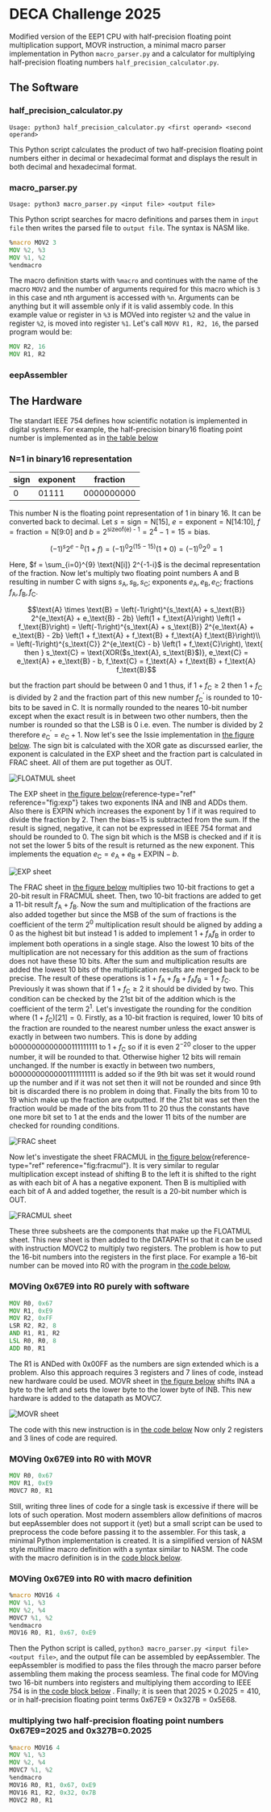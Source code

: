 # DECA Challenge 2025

Modified version of the EEP1 CPU with half-precision floating point multiplication support, MOVR instruction, a minimal macro parser implementation in Python `macro_parser.py` and a calculator for multiplying half-precision floating numbers `half_precision_calculator.py`.

## The Software

### half_precision_calculator.py

```
Usage: python3 half_precision_calculator.py <first operand> <second operand>
```

This Python script calculates the product of two half-precision floating point numbers either in decimal or hexadecimal format and displays the result in both decimal and hexadecimal format.

### macro_parser.py

```
Usage: python3 macro_parser.py <input file> <output file>
```

This Python script searches for macro definitions and parses them in `input file` then writes the parsed file to `output file`. The syntax is NASM like.

```asm
%macro MOV2 3
MOV %2, %3
MOV %1, %2
%endmacro
```

The macro definition starts with `%macro` and continues with the name of the macro `MOV2` and the number of arguments required for this macro which is `3` in this case and nth argument is accessed with `%n`. Arguments can be anything but it will assemble only if it is valid assembly code. In this example value or register in `%3` is MOVed into register `%2` and the value in register `%2`, is moved into register `%1`. Let's call `MOVV R1, R2, 16`, the parsed program would be:

```asm
MOV R2, 16
MOV R1, R2
```

### eepAssembler

## The Hardware

The standart IEEE 754 defines how scientific notation is implemented in
digital systems. For example, the half-precision binary16 floating point
number is implemented as in [the table below](###n=1-in-binary16-representation)

### N=1 in binary16 representation

|sign|exponent|fraction|
|----|--------|----------|
|0|01111|0000000000|

This number N is the floating point representation of 1 in binary 16. It
can be converted back to decimal. Let
$s = \text{sign} = \text{N[15]}$,
$e = \text{exponent} = \text{N[14:10]}$,
$f = \text{fraction} = \text{N[9:0]}$ and
$b = 2^{\text{sizeof(e) - 1}} = 2^4 - 1 = 15 = \text{bias}$.

$$\left(-1\right)^s 2^{e - b} \left(1 + f\right) = \left(-1\right)^0 2^{\left(15 - 15\right)} \left(1 + 0\right) = \left(-1\right)^0 2^0 = 1$$

Here, $f = \sum_{i=0}^{9} \text{N[i]} 2^{-1-i}$ is the decimal
representation of the fraction. Now let's multiply two floating point
numbers A and B resulting in number C with signs
$s_\text{A}, s_\text{B}, s_\text{C}$; exponents
$e_\text{A}, e_\text{B}, e_\text{C}$; fractions
$f_\text{A}, f_\text{B}, f_\text{C}$.

$$\text{A} \times \text{B} = \left(-1\right)^{s_\text{A} + s_\text{B}} 2^{e_\text{A} + e_\text{B} - 2b} \left(1 + f_\text{A}\right) \left(1 + f_\text{B}\right) = \left(-1\right)^{s_\text{A} + s_\text{B}} 2^{e_\text{A} + e_\text{B} - 2b} \left(1 + f_\text{A} + f_\text{B} + f_\text{A} f_\text{B}\right)\\
    = \left(-1\right)^{s_\text{C}} 2^{e_\text{C} - b} \left(1 + f_\text{C}\right), \text{ then } s_\text{C} = \text{XOR($s_\text{A}, s_\text{B}$)}, e_\text{C} = e_\text{A} + e_\text{B} - b, f_\text{C} = f_\text{A} + f_\text{B} + f_\text{A} f_\text{B}$$

but the fraction part should be between 0 and 1 thus, if
$1 + f_\text{C} \ge 2$ then $1 + f_\text{C}$ is divided by 2 and the
fraction part of this new number $f^\prime_\text{C}$ is rounded to
10-bits to be saved in C. It is normally rounded to the neares 10-bit
number except when the exact result is in between two other numbers,
then the number is rounded so that the LSB is 0 i.e. even. The number is
divided by 2 therefore $e^\prime_\text{C} = e_\text{C} + 1$. Now let's
see the Issie implementation in [the figure below](#floatmul).
The sign bit is calculated with the XOR gate as discurssed earlier, the
exponent is calculated in the EXP sheet and the fraction part is
calculated in FRAC sheet. All of them are put together as OUT.

<a name="floatmul">![FLOATMUL sheet](/media/floatmul.png)</a>

The EXP sheet in [the figure below](#exp){reference-type="ref"
reference="fig:exp"} takes two exponents INA and INB and ADDs them. Also
there is EXPIN which increases the exponent by 1 if it was required to
divide the fraction by 2. Then the bias=15 is subtracted from the sum.
If the result is signed, negative, it can not be expressed in IEEE 754
format and should be rounded to 0. The sign bit which is the MSB is
checked and if it is not set the lower 5 bits of the result is returned
as the new exponent. This implements the equation
$e_\text{C} = e_\text{A} + e_\text{B} + \text{EXPIN} - b$.

<a name="exp">![EXP sheet](/media/exp.png)</a>

The FRAC sheet in [the figure below](#frac) multiplies two 10-bit
fractions to get a 20-bit result in FRACMUL sheet. Then, two 10-bit
fractions are added to get a 11-bit result $f_\text{A} + f_\text{B}$.
Now the sum and multiplication of the fractions are also added together
but since the MSB of the sum of fractions is the coefficient of the term
$2^0$ multiplication result should be aligned by adding a 0 as the
highest bit but instead 1 is added to implement $1 + f_\text{A}
f_\text{B}$ in order to implement both operations in a single stage.
Also the lowest 10 bits of the multiplication are not necessary for this
addition as the sum of fractions does not have these 10 bits. After the
sum and multiplication results are added the lowest 10 bits of the
multiplication results are merged back to be precise. The result of
these operations is
$1 + f_\text{A} + f_\text{B} + f_\text{A} f_\text{B} = 1 + f_\text{C}$.
Previously it was shown that if $1 + f_\text{C} \ge 2$ it should be
divided by two. This condition can be checked by the 21st bit of the
addition which is the coefficient of the term $2^1$. Let's investigate
the rounding for the condition where
$\left(1 + f_\text{C}\right)\text{[21]} = 0$. Firstly, as a 10-bit
fraction is required, lower 10 bits of the fraction are rounded to the
nearest number unless the exact answer is exactly in between two
numbers. This is done by adding b0000000000000111111111 to
$1 + f_\text{C}$ so if it is even $2^{-20}$ closer to the upper
number, it will be rounded to that. Otherwise higher 12 bits will remain
unchanged. If the number is exactly in between two numbers,
b0000000000001111111111 is added so if the 9th bit was set it would
round up the number and if it was not set then it will not be rounded
and since 9th bit is discarded there is no problem in doing that.
Finally the bits from 10 to 19 which make up the fraction are outputted.
If the 21st bit was set then the fraction would be made of the bits from
11 to 20 thus the constants have one more bit set to 1 at the ends and
the lower 11 bits of the number are checked for rounding conditions.

<a name="frac">![FRAC sheet](/media/frac.png)</a>

Now let's investigate the sheet FRACMUL in
[the figure below](#fracmul){reference-type="ref" reference="fig:fracmul"}.
It is very similar to regular multiplication except instead of shifting
B to the left it is shifted to the right as with each bit of A has a
negative exponent. Then B is multiplied with each bit of A and added
together, the result is a 20-bit number which is OUT.

<a name="fracmul">![FRACMUL sheet](/media/fracmul.png)</a>

These three subsheets are the components that make up the FLOATMUL
sheet. This new sheet is then added to the DATAPATH so that it can be
used with instruction MOVC2 to multiply two registers. The problem is
how to put the 16-bit numbers into the registers in the first place. For
example a 16-bit number can be moved into R0 with the program in
[the code below](###moving-0x67e9-into-r0-purely-with-software),

### MOVing 0x67E9 into R0 purely with software

```asm
MOV R0, 0x67
MOV R1, 0xE9
MOV R2, 0xFF
LSR R2, R2, 8
AND R1, R1, R2
LSL R0, R0, 8
ADD R0, R1
```

The R1 is ANDed with 0x00FF as the numbers are sign extended which is a
problem. Also this approach requires 3 registers and 7 lines of code,
instead new hardware could be used. MOVR sheet in
[the figure below](#movr) shifts INA a byte to the left and sets the
lower byte to the lower byte of INB. This new hardware is added
to the datapath as MOVC7.

<a name="movr">![MOVR sheet](/media/movr.png)</a>

The code with this new instruction is in
[the code below](###moving-0x67e9-into-r0-with-movr)
Now only 2 registers and 3 lines of code are required.

### MOVing 0x67E9 into R0 with MOVR

```asm
MOV R0, 0x67
MOV R1, 0xE9
MOVC7 R0, R1
```

Still, writing three lines of code for a single task is excessive if
there will be lots of such operation. Most modern assemblers allow
definitions of macros but eepAssembler does not support it (yet) but a
small script can be used to preprocess the code before passing it to the
assembler. For this task, a minimal Python implementation is created. It
is a simplified version of NASM style multiline macro definition with a
syntax similar to NASM. The code with the macro definition is in
the [code block below](###moving-0x67E9-into-r0-with-macro-definition).

### MOVing 0x67E9 into R0 with macro definition 

```asm
%macro MOV16 4
MOV %1, %3
MOV %2, %4
MOVC7 %1, %2
%endmacro
MOV16 R0, R1, 0x67, 0xE9
```

Then the Python script is called, `python3 macro_parser.py <input
file> <output file>`, and the output file can be assembled
by eepAssembler. The eepAssembler is modified to pass the files through
the macro parser before assembling them making the process seamless. The
final code for MOVing two 16-bit numbers into registers and multiplying
them according to IEEE 754 is in
[the code block below](###multiplying-two-half-precision-floating-point-numbers-0x67e9=2025-and-0x327b=0.2025)
. Finally; it is seen that
$2025 \times 0.2025 = 410$, or in half-precision floating point terms
$\text{0x67E9} \times \text{0x327B} = \text{0x5E68}$.

### multiplying two half-precision floating point numbers 0x67E9=2025 and 0x327B=0.2025

```asm
%macro MOV16 4
MOV %1, %3
MOV %2, %4
MOVC7 %1, %2
%endmacro
MOV16 R0, R1, 0x67, 0xE9
MOV16 R1, R2, 0x32, 0x7B
MOVC2 R0, R1
```
